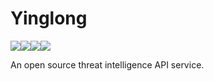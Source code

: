 # Yinglong 

![](https://img.shields.io/badge/python-3.6-blue)![](https://img.shields.io/badge/Flask-0.12.2-green)![](https://img.shields.io/badge/celery-5.1.2-green)![](https://img.shields.io/badge/redis-4.3.4-green)

An open source threat intelligence API service.
